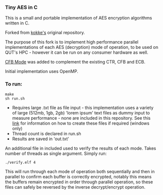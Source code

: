 ### Tiny AES in C

This is a small and portable implementation of AES encryption algorithms written in C.

Forked from [kokke's](https://github.com/kokke/tiny-AES-c) original repository.

The purpose of this fork is to implement high performance parallel implementations of each AES (decryption) mode of operation, to be used on QUT's HPC - however it can be run on any consumer hardware as well.

[CFB Mode](https://en.wikipedia.org/wiki/Block_cipher_mode_of_operation#Cipher_feedback_(CFB)) was added to complement the existing CTR, CFB and ECB.

Initial implementation uses OpenMP.

### To run:
```
make
sh run.sh
```

* Requires large .txt file as file input - this implementation uses a variety of large (512mb, 1gb, 2gb) 'lorem ipsum' text files as dummy input to measure performance - none are included in this repository. See this [link](https://www.windows-commandline.com/how-to-create-large-dummy-file/) for information on how to create these files if required (windows only)
* Thread count is declared in run.sh
* Results are saved in 'out.txt'

An additional file in included used to verify the results of each mode. Takes number of threads as single argument. Simply run:
```
./verify.elf 4
```
This will run through each mode of operation both sequentially and then in parallel to confirm each buffer is correctly encrypted, notably this means the buffers remain encrypted in order through parallel operation, so these files can safely be reversed by the inverse decrypt/encrypt operation.